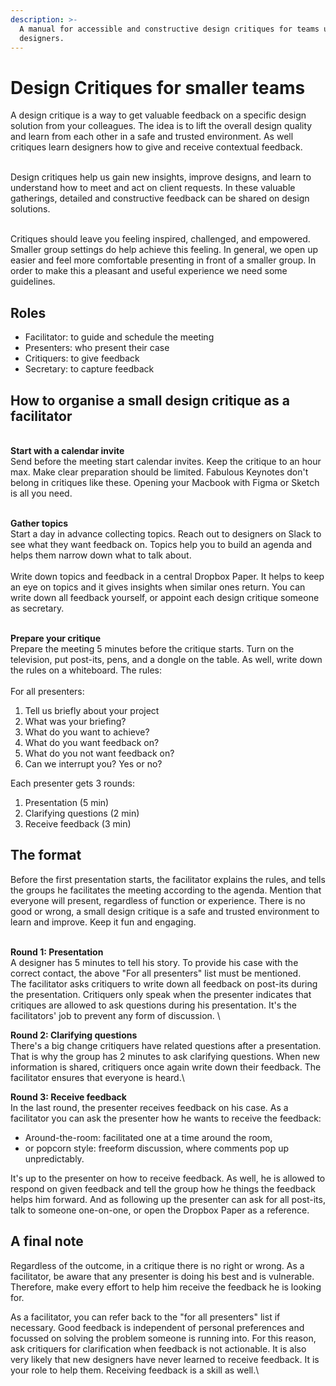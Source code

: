 ```yaml
---
description: >-
  A manual for accessible and constructive design critiques for teams up to 8
  designers.
---
```


# Design Critiques for smaller teams

A design critique is a way to get valuable feedback on a specific design solution from your colleagues. The idea is to lift the overall design quality and learn from each other in a safe and trusted environment. As well critiques learn designers how to give and receive contextual feedback.

\
Design critiques help us gain new insights, improve designs, and learn to understand how to meet and act on client requests. In these valuable gatherings, detailed and constructive feedback can be shared on design solutions.&#x20;

\
Critiques should leave you feeling inspired, challenged, and empowered. Smaller group settings do help achieve this feeling. In general, we open up easier and feel more comfortable presenting in front of a smaller group. In order to make this a pleasant and useful experience we need some guidelines.

## Roles

* Facilitator: to guide and schedule the meeting
* Presenters: who present their case
* Critiquers: to give feedback
* Secretary: to capture feedback

## How to organise a small design critique as a facilitator

\
**Start with a calendar invite**\
Send before the meeting start calendar invites. Keep the critique to an hour max. Make clear preparation should be limited. Fabulous Keynotes don't belong in critiques like these. Opening your Macbook with Figma or Sketch is all you need.&#x20;

\
**Gather topics**\
Start a day in advance collecting topics. Reach out to designers on Slack to see what they want feedback on. Topics help you to build an agenda and helps them narrow down what to talk about. \
\
Write down topics and feedback in a central Dropbox Paper. It helps to keep an eye on topics and it gives insights when similar ones return. You can write down all feedback yourself, or appoint each design critique someone as secretary.&#x20;

\
**Prepare your critique**\
Prepare the meeting 5 minutes before the critique starts. Turn on the television, put post-its, pens, and a dongle on the table. As well, write down the rules on a whiteboard. The rules: \
\
For all presenters:

1. Tell us briefly about your project
2. What was your briefing?
3. What do you want to achieve?
4. What do you want feedback on?
5. What do you not want feedback on?
6. Can we interrupt you? Yes or no?

Each presenter gets 3 rounds:

1. Presentation (5 min)
2. Clarifying questions (2 min)
3. Receive feedback (3 min)

## The format

Before the first presentation starts, the facilitator explains the rules, and tells the groups he facilitates the meeting according to the agenda. Mention that everyone will present, regardless of function or experience. There is no good or wrong, a small design critique is a safe and trusted environment to learn and improve. Keep it fun and engaging.&#x20;

\
**Round 1: Presentation**\
A designer has 5 minutes to tell his story. To provide his case with the correct contact, the above "For all presenters" list must be mentioned.\
The facilitator asks critiquers to write down all feedback on post-its during the presentation. Critiquers only speak when the presenter indicates that critiques are allowed to ask questions during his presentation. It's the facilitators' job to prevent any form of discussion. \


**Round 2: Clarifying questions**\
There's a big change critiquers have related questions after a presentation. That is why the group has 2 minutes to ask clarifying questions. When new information is shared, critiquers once again write down their feedback. The facilitator ensures that everyone is heard.\


**Round 3: Receive feedback**\
In the last round, the presenter receives feedback on his case. As a facilitator you can ask the presenter how he wants to receive the feedback:

* Around-the-room: facilitated one at a time around the room,
* or popcorn style: freeform discussion, where comments pop up unpredictably.

It's up to the presenter on how to receive feedback. As well, he is allowed to respond on given feedback and tell the group how he things the feedback helps him forward. And as following up the presenter can ask for all post-its, talk to someone one-on-one, or open the Dropbox Paper as a reference.&#x20;

## A final note

Regardless of the outcome, in a critique there is no right or wrong. As a facilitator, be aware that any presenter is doing his best and is vulnerable. Therefore, make every effort to help him receive the feedback he is looking for.

As a facilitator, you can refer back to the "for all presenters" list if necessary. Good feedback is independent of personal preferences and focussed on solving the problem someone is running into. For this reason, ask critiquers for clarification when feedback is not actionable. It is also very likely that new designers have never learned to receive feedback. It is your role to help them. Receiving feedback is a skill as well.\
